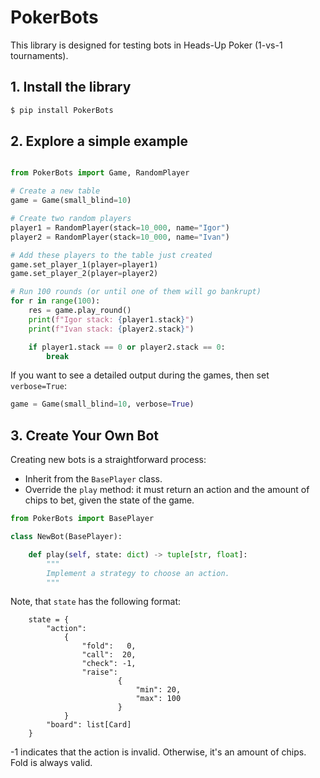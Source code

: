 # PokerBots

This library is designed for testing bots in Heads-Up Poker (1-vs-1 tournaments).

## 1. Install the library
```bash
$ pip install PokerBots
```

## 2. Explore a simple example
```python

from PokerBots import Game, RandomPlayer

# Create a new table
game = Game(small_blind=10)

# Create two random players
player1 = RandomPlayer(stack=10_000, name="Igor")
player2 = RandomPlayer(stack=10_000, name="Ivan")

# Add these players to the table just created
game.set_player_1(player=player1)
game.set_player_2(player=player2)

# Run 100 rounds (or until one of them will go bankrupt)
for r in range(100):
    res = game.play_round()
    print(f"Igor stack: {player1.stack}")
    print(f"Ivan stack: {player2.stack}")

    if player1.stack == 0 or player2.stack == 0:
        break
```

If you want to see a detailed output during the games, then set ```verbose=True```:

```python
game = Game(small_blind=10, verbose=True)
```

## 3. Create Your Own Bot

Creating new bots is a straightforward process:

- Inherit from the `BasePlayer` class.
- Override the `play` method: it must return an action and the amount of chips to bet, given the state of the game.

```python
from PokerBots import BasePlayer

class NewBot(BasePlayer):

    def play(self, state: dict) -> tuple[str, float]:
        """
        Implement a strategy to choose an action.
        """
```

Note, that ```state``` has the following format:
```
    state = {
        "action":
            {
                "fold":   0,
                "call":  20,
                "check": -1,
                "raise":
                        {
                            "min": 20,
                            "max": 100
                        }
            }
        "board": list[Card]
    }
```

-1 indicates that the action is invalid. Otherwise, it's an amount of chips. Fold is always valid.